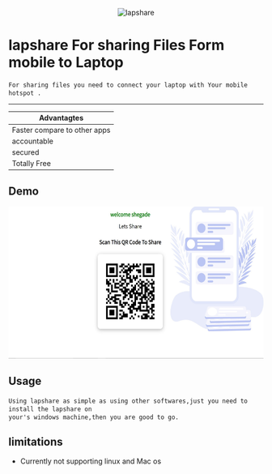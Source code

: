 <p align="center">
  <img src="https://github.com/HEGADE/assets/blob/main/web-analytics.ico"   custom image alt="lapshare" height=200 weight=200/>
</p>

# lapshare For sharing Files Form mobile to Laptop

```
For sharing files you need to connect your laptop with Your mobile hotspot .
```
<hr>

| Advantagtes                   |
| -------------                 |
|Faster compare to other apps     |
| accountable                   |     
| secured                       |
| Totally Free                   |

## Demo
<center>
<p align="center">

   <img src="https://github.com/HEGADE/assets/blob/main/Lapshare.jpg"  custom image  alt="lapshareDemo" height=300 width=650/>
 
</p>
</center>

## Usage
```
Using lapshare as simple as using other softwares,just you need to install the lapshare on
your's windows machine,then you are good to go.
```
## limitations

* Currently not supporting linux and Mac os
